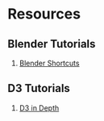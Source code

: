 # Resources

## Blender Tutorials
1. [Blender Shortcuts](https://docs.google.com/document/d/1zPBgZAdftWa6WVa7UIFUqW_7EcqOYE0X743RqFuJL3o/edit)

## D3 Tutorials
1. [D3 in Depth](https://www.d3indepth.com/introduction/)

